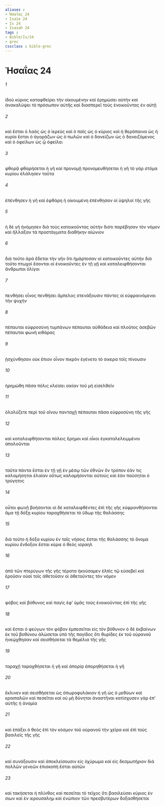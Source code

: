 ```yaml
---
aliases : 
- Ἠσαΐας 24
- Isaïe 24
- Is 24
- Isaiah 24
tags : 
- Bible/Is/24
- grec
cssclass : bible-grec
---
```


# Ἠσαΐας 24

###### 1
ἰδοὺ κύριος καταφθείρει τὴν οἰκουμένην καὶ ἐρημώσει αὐτὴν καὶ ἀνακαλύψει τὸ πρόσωπον αὐτῆς καὶ διασπερεῖ τοὺς ἐνοικοῦντας ἐν αὐτῇ
###### 2
καὶ ἔσται ὁ λαὸς ὡς ὁ ἱερεὺς καὶ ὁ παῖς ὡς ὁ κύριος καὶ ἡ θεράπαινα ὡς ἡ κυρία ἔσται ὁ ἀγοράζων ὡς ὁ πωλῶν καὶ ὁ δανείζων ὡς ὁ δανειζόμενος καὶ ὁ ὀφείλων ὡς ᾧ ὀφείλει
###### 3
φθορᾷ φθαρήσεται ἡ γῆ καὶ προνομῇ προνομευθήσεται ἡ γῆ τὸ γὰρ στόμα κυρίου ἐλάλησεν ταῦτα
###### 4
ἐπένθησεν ἡ γῆ καὶ ἐφθάρη ἡ οἰκουμένη ἐπένθησαν οἱ ὑψηλοὶ τῆς γῆς
###### 5
ἡ δὲ γῆ ἠνόμησεν διὰ τοὺς κατοικοῦντας αὐτήν διότι παρέβησαν τὸν νόμον καὶ ἤλλαξαν τὰ προστάγματα διαθήκην αἰώνιον
###### 6
διὰ τοῦτο ἀρὰ ἔδεται τὴν γῆν ὅτι ἡμάρτοσαν οἱ κατοικοῦντες αὐτήν διὰ τοῦτο πτωχοὶ ἔσονται οἱ ἐνοικοῦντες ἐν τῇ γῇ καὶ καταλειφθήσονται ἄνθρωποι ὀλίγοι
###### 7
πενθήσει οἶνος πενθήσει ἄμπελος στενάξουσιν πάντες οἱ εὐφραινόμενοι τὴν ψυχήν
###### 8
πέπαυται εὐφροσύνη τυμπάνων πέπαυται αὐθάδεια καὶ πλοῦτος ἀσεβῶν πέπαυται φωνὴ κιθάρας
###### 9
ᾐσχύνθησαν οὐκ ἔπιον οἶνον πικρὸν ἐγένετο τὸ σικερα τοῖς πίνουσιν
###### 10
ἠρημώθη πᾶσα πόλις κλείσει οἰκίαν τοῦ μὴ εἰσελθεῖν
###### 11
ὀλολύζετε περὶ τοῦ οἴνου πανταχῇ πέπαυται πᾶσα εὐφροσύνη τῆς γῆς
###### 12
καὶ καταλειφθήσονται πόλεις ἔρημοι καὶ οἶκοι ἐγκαταλελειμμένοι ἀπολοῦνται
###### 13
ταῦτα πάντα ἔσται ἐν τῇ γῇ ἐν μέσῳ τῶν ἐθνῶν ὃν τρόπον ἐάν τις καλαμήσηται ἐλαίαν οὕτως καλαμήσονται αὐτούς καὶ ἐὰν παύσηται ὁ τρύγητος
###### 14
οὗτοι φωνῇ βοήσονται οἱ δὲ καταλειφθέντες ἐπὶ τῆς γῆς εὐφρανθήσονται ἅμα τῇ δόξῃ κυρίου ταραχθήσεται τὸ ὕδωρ τῆς θαλάσσης
###### 15
διὰ τοῦτο ἡ δόξα κυρίου ἐν ταῖς νήσοις ἔσται τῆς θαλάσσης τὸ ὄνομα κυρίου ἔνδοξον ἔσται κύριε ὁ θεὸς ισραηλ
###### 16
ἀπὸ τῶν πτερύγων τῆς γῆς τέρατα ἠκούσαμεν ἐλπὶς τῷ εὐσεβεῖ καὶ ἐροῦσιν οὐαὶ τοῖς ἀθετοῦσιν οἱ ἀθετοῦντες τὸν νόμον
###### 17
φόβος καὶ βόθυνος καὶ παγὶς ἐφ' ὑμᾶς τοὺς ἐνοικοῦντας ἐπὶ τῆς γῆς
###### 18
καὶ ἔσται ὁ φεύγων τὸν φόβον ἐμπεσεῖται εἰς τὸν βόθυνον ὁ δὲ ἐκβαίνων ἐκ τοῦ βοθύνου ἁλώσεται ὑπὸ τῆς παγίδος ὅτι θυρίδες ἐκ τοῦ οὐρανοῦ ἠνεῴχθησαν καὶ σεισθήσεται τὰ θεμέλια τῆς γῆς
###### 19
ταραχῇ ταραχθήσεται ἡ γῆ καὶ ἀπορίᾳ ἀπορηθήσεται ἡ γῆ
###### 20
ἔκλινεν καὶ σεισθήσεται ὡς ὀπωροφυλάκιον ἡ γῆ ὡς ὁ μεθύων καὶ κραιπαλῶν καὶ πεσεῖται καὶ οὐ μὴ δύνηται ἀναστῆναι κατίσχυσεν γὰρ ἐπ' αὐτῆς ἡ ἀνομία
###### 21
καὶ ἐπάξει ὁ θεὸς ἐπὶ τὸν κόσμον τοῦ οὐρανοῦ τὴν χεῖρα καὶ ἐπὶ τοὺς βασιλεῖς τῆς γῆς
###### 22
καὶ συνάξουσιν καὶ ἀποκλείσουσιν εἰς ὀχύρωμα καὶ εἰς δεσμωτήριον διὰ πολλῶν γενεῶν ἐπισκοπὴ ἔσται αὐτῶν
###### 23
καὶ τακήσεται ἡ πλίνθος καὶ πεσεῖται τὸ τεῖχος ὅτι βασιλεύσει κύριος ἐν σιων καὶ ἐν ιερουσαλημ καὶ ἐνώπιον τῶν πρεσβυτέρων δοξασθήσεται
